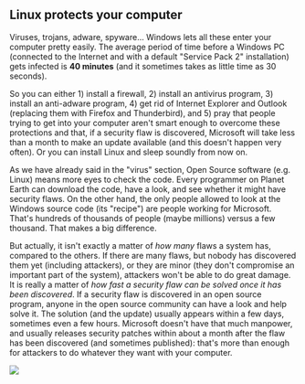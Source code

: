 

<div id="corps">

<h2>Linux protects your computer</h2>

Viruses, trojans, adware, spyware... Windows lets all these enter your 
computer pretty easily. The average period of time before a Windows PC (connected 
to the Internet and with a default "Service Pack 2" installation) gets 
infected is <b>40 minutes</b> (and it sometimes takes as little time as 30 seconds).

So you can either 1) install a firewall, 2) install an antivirus program, 3) 
install an anti-adware program, 4) get rid of Internet Explorer and Outlook 
(replacing them with Firefox and Thunderbird), and 5) pray that people trying to
get into your computer 
aren't smart enough to overcome these protections and that, if a 
security flaw is discovered, Microsoft will take less than a month to 
make an update available (and this doesn't happen very often). Or you 
can install Linux and sleep soundly from now on.

As we have already said in the "virus" section, Open Source software (e.g. 
Linux) means more eyes to check the code. Every programmer on Planet 
Earth can download the code, have a look, and see whether it might have 
security flaws. On the other hand, the only people allowed to look at 
the Windows source code (its "recipe") are people working for Microsoft. 
That's hundreds of thousands of people (maybe millions) versus a few 
thousand. That makes a big difference.

But actually, it isn't exactly a matter of <i>how many</i> flaws a 
system has, compared to the others. If there are many flaws, but nobody 
has discovered them yet (including attackers), or they are minor (they 
don't compromise an important part of the system), attackers won't be able 
to do great damage. It is really a matter of <i>how fast a security flaw 
can be solved once it has been discovered</i>. If a security flaw is 
discovered in an open source program, anyone in the open source 
community can have a look and help solve it. The solution (and the 
update) usually appears within a few days, sometimes even a few hours. 
Microsoft doesn't have that much manpower, and usually releases security 
patches within about a month after the flaw has been discovered (and 
sometimes published): that's more than enough for attackers to do whatever 
they want with your computer.


<img src="Images/security_thumb.png" />

</div>


